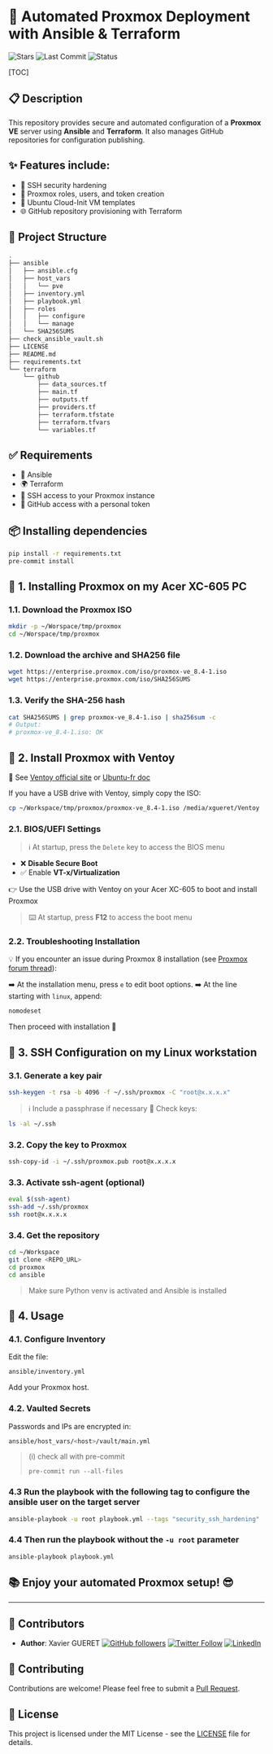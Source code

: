 # 🚀 Automated Proxmox Deployment with Ansible & Terraform

![Stars](https://img.shields.io/github/stars/xgueret/proxmox?style=social) ![Last Commit](https://img.shields.io/github/last-commit/xgueret/proxmox) ![Status](https://img.shields.io/badge/Status-Active-brightgreen)

[TOC]

## 📋 Description

This repository provides secure and automated configuration of a **Proxmox VE** server using **Ansible** and **Terraform**. It also manages GitHub repositories for configuration publishing.

## ✨ Features include:

- 🔐 SSH security hardening  
- 👤 Proxmox roles, users, and token creation  
- 🐧 Ubuntu Cloud-Init VM templates  
- 🌐 GitHub repository provisioning with Terraform

## 📁 Project Structure

```bash
.
├── ansible
│   ├── ansible.cfg
│   ├── host_vars
│   │   └── pve
│   ├── inventory.yml
│   ├── playbook.yml
│   ├── roles
│   │   ├── configure
│   │   └── manage
│   └── SHA256SUMS
├── check_ansible_vault.sh
├── LICENSE
├── README.md
├── requirements.txt
└── terraform
    └── github
        ├── data_sources.tf
        ├── main.tf
        ├── outputs.tf
        ├── providers.tf
        ├── terraform.tfstate
        ├── terraform.tfvars
        └── variables.tf
```

## ✅ Requirements

- 🐍 Ansible
- 🌍 Terraform
- 🔐 SSH access to your Proxmox instance
- 🐙 GitHub access with a personal token

## 📦 Installing dependencies

```bash
pip install -r requirements.txt
pre-commit install
```

## 🧩 1. Installing Proxmox on my Acer XC-605 PC

### 1.1. Download the Proxmox ISO

```bash
mkdir -p ~/Worspace/tmp/proxmox
cd ~/Worspace/tmp/proxmox
```

### 1.2. Download the archive and SHA256 file

```bash
wget https://enterprise.proxmox.com/iso/proxmox-ve_8.4-1.iso
wget https://enterprise.proxmox.com/iso/SHA256SUMS
```

### 1.3. Verify the SHA-256 hash

```bash
cat SHA256SUMS | grep proxmox-ve_8.4-1.iso | sha256sum -c
# Output:
# proxmox-ve_8.4-1.iso: OK
```

## 💽 2. Install Proxmox with Ventoy

📝 See [Ventoy official site](https://www.ventoy.net/en/index.html) or [Ubuntu-fr doc](https://doc.ubuntu-fr.org/ventoy)

If you have a USB drive with Ventoy, simply copy the ISO:

```bash
cp ~/Workspace/tmp/proxmox/proxmox-ve_8.4-1.iso /media/xgueret/Ventoy
```

### 2.1. BIOS/UEFI Settings

> ℹ️ At startup, press the `Delete` key to access the BIOS menu

- ❌ **Disable Secure Boot**
- ✅ Enable **VT-x/Virtualization**

👉 Use the USB drive with Ventoy on your Acer XC-605 to boot and install Proxmox

> ⌨️ At startup, press **F12** to access the boot menu

### 2.2. Troubleshooting Installation

💡 If you encounter an issue during Proxmox 8 installation (see [Proxmox forum thread](https://forum.proxmox.com/threads/proxmox-ve-8-2-install-failing.153913/)):

➡️ At the installation menu, press `e` to edit boot options.
➡️ At the line starting with `linux`, append:

```bash
nomodeset
```

Then proceed with installation 🎉

## 🔑 3. SSH Configuration on my Linux workstation

### 3.1. Generate a key pair

```bash
ssh-keygen -t rsa -b 4096 -f ~/.ssh/proxmox -C "root@x.x.x.x"
```

> ℹ️ Include a passphrase if necessary
> 📁 Check keys:

```bash
ls -al ~/.ssh
```

### 3.2. Copy the key to Proxmox

```bash
ssh-copy-id -i ~/.ssh/proxmox.pub root@x.x.x.x
```

### 3.3. Activate ssh-agent (optional)

```bash
eval $(ssh-agent)
ssh-add ~/.ssh/proxmox
ssh root@x.x.x.x
```

### 3.4. Get the repository

```bash
cd ~/Workspace
git clone <REPO_URL>
cd proxmox
cd ansible
```

> Make sure Python venv is activated and Ansible is installed

## 🚀 4. Usage

### 4.1. Configure Inventory

Edit the file:

```bash
ansible/inventory.yml
```

Add your Proxmox host.

### 4.2. Vaulted Secrets

Passwords and IPs are encrypted in:

```bash
ansible/host_vars/<host>/vault/main.yml
```

> (i) check all with pre-commit
>
> ```+-
> pre-commit run --all-files
> ```

### 4.3 Run the playbook with the following tag to configure the ansible user on the target server

```bash
ansible-playbook -u root playbook.yml --tags "security_ssh_hardening"
```

### 4.4 Then run the playbook without the `-u root` parameter

```
ansible-playbook playbook.yml
```

## 📚 **Enjoy your automated Proxmox setup!** 😎



---

## 👥 Contributors

- **Author**: Xavier GUERET 
  [![GitHub followers](https://img.shields.io/github/followers/xgueret?style=social)](https://github.com/xgueret) [![Twitter Follow](https://img.shields.io/twitter/follow/xgueret?style=social)](https://x.com/hixmaster) [![LinkedIn](https://img.shields.io/badge/LinkedIn-Connect-blue?style=flat&logo=linkedin)](https://www.linkedin.com/in/xavier-gueret-47bb3019b/)

## 👥 Contributing

Contributions are welcome! Please feel free to submit a [Pull Request](https://github.com/xgueret/proxmox/pulls).

## 📄 License

This project is licensed under the MIT License - see the [LICENSE](https://github.com/xgueret/proxmox/blob/main/LICENSE) file for details.
